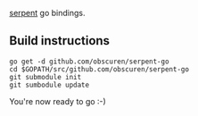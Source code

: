 [serpent](https://github.com/ethereum/serpent) go bindings.

## Build instructions

```
go get -d github.com/obscuren/serpent-go
cd $GOPATH/src/github.com/obscuren/serpent-go
git submodule init
git sumbodule update
```

You're now ready to go :-)
